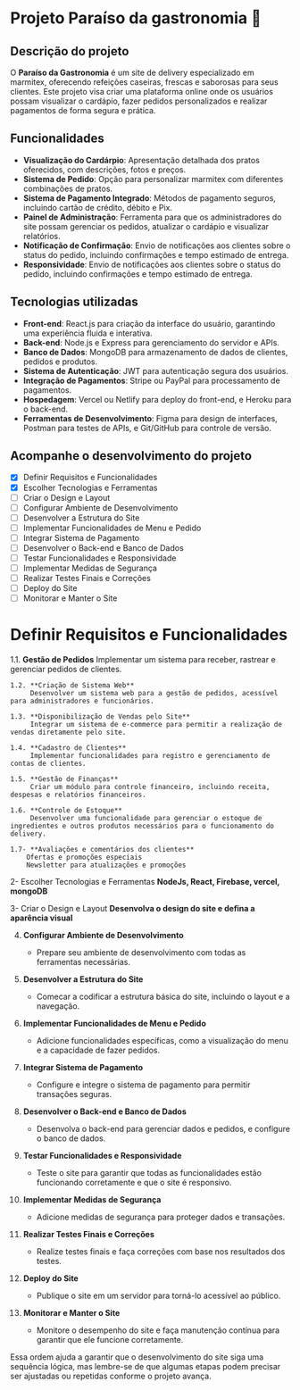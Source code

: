 # Projeto Paraíso da gastronomia :bowl_with_spoon:


## Descrição do projeto
 O **Paraíso da Gastronomia** é um site de delivery especializado em marmitex, oferecendo refeições caseiras, frescas e saborosas para seus clientes. Este projeto visa criar uma plataforma online onde os usuários possam visualizar o cardápio, fazer pedidos personalizados e realizar pagamentos de forma segura e prática.

## Funcionalidades

* **Visualização do Cardárpio**: Apresentação detalhada dos pratos oferecidos, com descrições, fotos e preços.
*  **Sistema de Pedido**: Opção para personalizar marmitex com diferentes combinações de pratos.
*  **Sistema de Pagamento Integrado**: Métodos de pagamento seguros, incluindo cartão de crédito, débito e Pix.
*  **Painel de Administração**: Ferramenta para que os administradores do site possam gerenciar os pedidos, atualizar o cardápio e visualizar relatórios.
*  **Notificação de Confirmação**: Envio de notificações aos clientes sobre o status do pedido, incluindo confirmações e tempo estimado de entrega.
*  **Responsividade**:  Envio de notificações aos clientes sobre o status do pedido, incluindo confirmações e tempo estimado de entrega.

## Tecnologias utilizadas
* **Front-end**: React.js para criação da interface do usuário, garantindo uma experiência fluida e interativa.
* **Back-end**: Node.js e Express para gerenciamento do servidor e APIs.
* **Banco de Dados**: MongoDB para armazenamento de dados de clientes, pedidos e produtos.
* **Sistema de Autenticação**: JWT para autenticação segura dos usuários.
* **Integração de Pagamentos**: Stripe ou PayPal para processamento de pagamentos.
* **Hospedagem**: Vercel ou Netlify para deploy do front-end, e Heroku para o back-end.
* **Ferramentas de Desenvolvimento**: Figma para design de interfaces, Postman para testes de APIs, e Git/GitHub para controle de versão.


## Acompanhe o desenvolvimento do projeto

- [x] Definir Requisitos e Funcionalidades
- [x] Escolher Tecnologias e Ferramentas
- [ ] Criar o Design e Layout
- [ ] Configurar Ambiente de Desenvolvimento
- [ ] Desenvolver a Estrutura do Site
- [ ] Implementar Funcionalidades de Menu e Pedido
- [ ] Integrar Sistema de Pagamento
- [ ] Desenvolver o Back-end e Banco de Dados
- [ ] Testar Funcionalidades e Responsividade
- [ ] Implementar Medidas de Segurança
- [ ] Realizar Testes Finais e Correções
- [ ] Deploy do Site
- [ ] Monitorar e Manter o Site

# Definir Requisitos e Funcionalidades

 1.1. **Gestão de Pedidos**
        Implementar um sistema para receber, rastrear e gerenciar pedidos de clientes.

    1.2. **Criação de Sistema Web**
         Desenvolver um sistema web para a gestão de pedidos, acessível para administradores e funcionários.

    1.3. **Disponibilização de Vendas pelo Site**
         Integrar um sistema de e-commerce para permitir a realização de vendas diretamente pelo site.

    1.4. **Cadastro de Clientes**
         Implementar funcionalidades para registro e gerenciamento de contas de clientes.

    1.5. **Gestão de Finanças**
         Criar um módulo para controle financeiro, incluindo receita, despesas e relatórios financeiros.

    1.6. **Controle de Estoque**
         Desenvolver uma funcionalidade para gerenciar o estoque de ingredientes e outros produtos necessários para o funcionamento do delivery.

    1.7- **Avaliações e comentários dos clientes**
        Ofertas e promoções especiais
        Newsletter para atualizações e promoções

2- Escolher Tecnologias e Ferramentas
    **NodeJs, React, Firebase, vercel, mongoDB**

3- Criar o Design e Layout
    **Desenvolva o design do site e defina a aparência visual**

4. **Configurar Ambiente de Desenvolvimento**
   - Prepare seu ambiente de desenvolvimento com todas as ferramentas necessárias.

5. **Desenvolver a Estrutura do Site**
   - Comecar a codificar a estrutura básica do site, incluindo o layout e a navegação.

6. **Implementar Funcionalidades de Menu e Pedido**
   - Adicione funcionalidades específicas, como a visualização do menu e a capacidade de fazer pedidos.

7. **Integrar Sistema de Pagamento**
   - Configure e integre o sistema de pagamento para permitir transações seguras.

8. **Desenvolver o Back-end e Banco de Dados**
   - Desenvolva o back-end para gerenciar dados e pedidos, e configure o banco de dados.

9. **Testar Funcionalidades e Responsividade**
   - Teste o site para garantir que todas as funcionalidades estão funcionando corretamente e que o site é responsivo.

10. **Implementar Medidas de Segurança**
    - Adicione medidas de segurança para proteger dados e transações.

11. **Realizar Testes Finais e Correções**
    - Realize testes finais e faça correções com base nos resultados dos testes.

12. **Deploy do Site**
    - Publique o site em um servidor para torná-lo acessível ao público.

13. **Monitorar e Manter o Site**
    - Monitore o desempenho do site e faça manutenção contínua para garantir que ele funcione corretamente.

Essa ordem ajuda a garantir que o desenvolvimento do site siga uma sequência lógica, mas lembre-se de que algumas etapas podem precisar ser ajustadas ou repetidas conforme o projeto avança.
